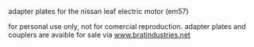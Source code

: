 adapter plates for the nissan leaf electric motor (em57)

for personal use only, not for comercial reproduction. adapter plates and couplers are avaible for sale via www.bratindustries.net
